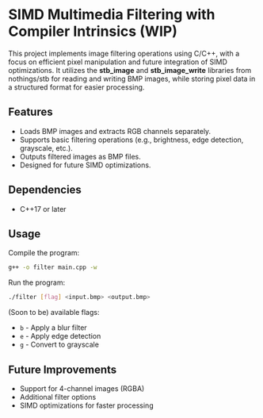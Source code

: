 # SIMD Multimedia Filtering with Compiler Intrinsics (WIP)

This project implements image filtering operations using C/C++, with a focus on efficient pixel manipulation and future integration of SIMD optimizations. It utilizes the **stb_image** and **stb_image_write** libraries from nothings/stb for reading and writing BMP images, while storing pixel data in a structured format for easier processing.

## Features
- Loads BMP images and extracts RGB channels separately.
- Supports basic filtering operations (e.g., brightness, edge detection, grayscale, etc.).
- Outputs filtered images as BMP files.
- Designed for future SIMD optimizations.

## Dependencies
- C++17 or later

## Usage
Compile the program:
```sh
g++ -o filter main.cpp -w
```
Run the program:
```sh
./filter [flag] <input.bmp> <output.bmp>
```
(Soon to be) available flags:
- `b` - Apply a blur filter
- `e` - Apply edge detection
- `g` - Convert to grayscale

## Future Improvements
- Support for 4-channel images (RGBA)
- Additional filter options
- SIMD optimizations for faster processing

